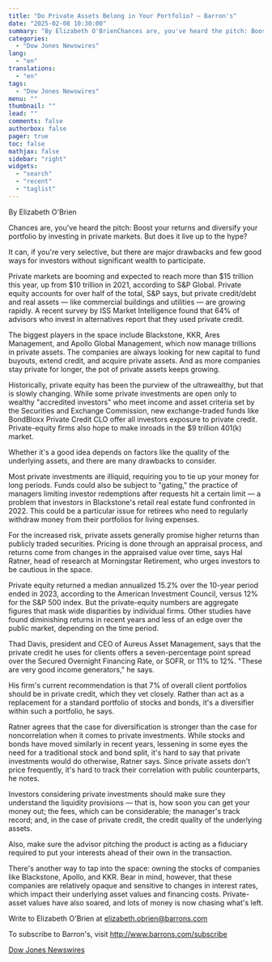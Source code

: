 ```yaml
---
title: "Do Private Assets Belong in Your Portfolio? — Barron's"
date: "2025-02-08 10:30:00"
summary: "By Elizabeth O'BrienChances are, you've heard the pitch: Boost your returns and diversify your portfolio by investing in private markets. But does it live up to the hype?It can, if you're very selective, but there are major drawbacks and few good ways for investors without significant wealth to participate.Private markets..."
categories:
  - "Dow Jones Newswires"
lang:
  - "en"
translations:
  - "en"
tags:
  - "Dow Jones Newswires"
menu: ""
thumbnail: ""
lead: ""
comments: false
authorbox: false
pager: true
toc: false
mathjax: false
sidebar: "right"
widgets:
  - "search"
  - "recent"
  - "taglist"
---
```


By Elizabeth O'Brien

Chances are, you've heard the pitch: Boost your returns and diversify your portfolio by investing in private markets. But does it live up to the hype?

It can, if you're very selective, but there are major drawbacks and few good ways for investors without significant wealth to participate.

Private markets are booming and expected to reach more than $15 trillion this year, up from $10 trillion in 2021, according to S&P Global. Private equity accounts for over half of the total, S&P says, but private credit/debt and real assets — like commercial buildings and utilities — are growing rapidly. A recent survey by ISS Market Intelligence found that 64% of advisors who invest in alternatives report that they used private credit.

The biggest players in the space include Blackstone, KKR, Ares Management, and Apollo Global Management, which now manage trillions in private assets. The companies are always looking for new capital to fund buyouts, extend credit, and acquire private assets. And as more companies stay private for longer, the pot of private assets keeps growing.

Historically, private equity has been the purview of the ultrawealthy, but that is slowly changing. While some private investments are open only to wealthy "accredited investors" who meet income and asset criteria set by the Securities and Exchange Commission, new exchange-traded funds like BondBloxx Private Credit CLO offer all investors exposure to private credit. Private-equity firms also hope to make inroads in the $9 trillion 401(k) market.

Whether it's a good idea depends on factors like the quality of the underlying assets, and there are many drawbacks to consider.

Most private investments are illiquid, requiring you to tie up your money for long periods. Funds could also be subject to "gating," the practice of managers limiting investor redemptions after requests hit a certain limit — a problem that investors in Blackstone's retail real estate fund confronted in 2022. This could be a particular issue for retirees who need to regularly withdraw money from their portfolios for living expenses.

For the increased risk, private assets generally promise higher returns than publicly traded securities. Pricing is done through an appraisal process, and returns come from changes in the appraised value over time, says Hal Ratner, head of research at Morningstar Retirement, who urges investors to be cautious in the space.

Private equity returned a median annualized 15.2% over the 10-year period ended in 2023, according to the American Investment Council, versus 12% for the S&P 500 index. But the private-equity numbers are aggregate figures that mask wide disparities by individual firms. Other studies have found diminishing returns in recent years and less of an edge over the public market, depending on the time period.

Thad Davis, president and CEO of Aureus Asset Management, says that the private credit he uses for clients offers a seven-percentage point spread over the Secured Overnight Financing Rate, or SOFR, or 11% to 12%. "These are very good income generators," he says.

His firm's current recommendation is that 7% of overall client portfolios should be in private credit, which they vet closely. Rather than act as a replacement for a standard portfolio of stocks and bonds, it's a diversifier within such a portfolio, he says.

Ratner agrees that the case for diversification is stronger than the case for noncorrelation when it comes to private investments. While stocks and bonds have moved similarly in recent years, lessening in some eyes the need for a traditional stock and bond split, it's hard to say that private investments would do otherwise, Ratner says. Since private assets don't price frequently, it's hard to track their correlation with public counterparts, he notes.

Investors considering private investments should make sure they understand the liquidity provisions — that is, how soon you can get your money out; the fees, which can be considerable; the manager's track record; and, in the case of private credit, the credit quality of the underlying assets.

Also, make sure the advisor pitching the product is acting as a fiduciary required to put your interests ahead of their own in the transaction.

There's another way to tap into the space: owning the stocks of companies like Blackstone, Apollo, and KKR. Bear in mind, however, that these companies are relatively opaque and sensitive to changes in interest rates, which impact their underlying asset values and financing costs. Private-asset values have also soared, and lots of money is now chasing what's left.

Write to Elizabeth O'Brien at elizabeth.obrien@barrons.com

To subscribe to Barron's, visit http://www.barrons.com/subscribe

[Dow Jones Newswires](https://www.tradingview.com/news/DJN_DN20250206001625:0/)
